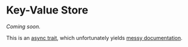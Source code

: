# Key-Value Store

_Coming soon._

This is an [async trait](https://lib.rs/crates/async-trait), which unfortunately yields [messy documentation](https://pliantdb.dev/main/pliantdb/core/kv/trait.Kv.html).
